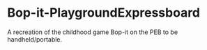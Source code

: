 # Bop-it-PlaygroundExpressboard
A recreation of the childhood game Bop-it on the PEB to be handheld/portable.
